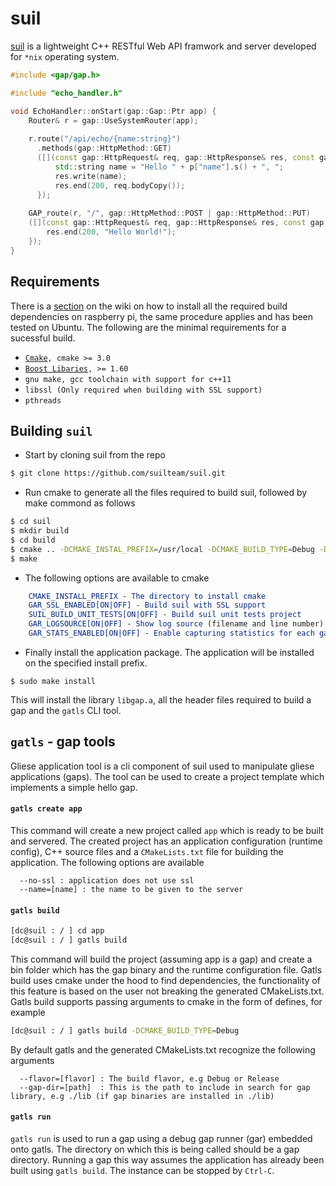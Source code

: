 # suil
[suil](https://github.com/suilteam/suil/wiki/suil) is a lightweight C++ RESTful Web API framwork and server developed for `*nix` operating system.

```C++
#include <gap/gap.h>

#include "echo_handler.h"

void EchoHandler::onStart(gap::Gap::Ptr app) {
    Router& r = gap::UseSystemRouter(app);
    
    r.route("/api/echo/{name:string}")
      .methods(gap::HttpMethod::GET)
      ([](const gap::HttpRequest& req, gap::HttpResponse& res, const gap::RouteParams& p) {
          std::string name = "Hello " + p["name"].s() + ", ";
          res.write(name);
          res.end(200, req.bodyCopy());
      });
      
    GAP_route(r, "/", gap::HttpMethod::POST | gap::HttpMethod::PUT)
    ([](const gap::HttpRequest& req, gap::HttpResponse& res, const gap::RouteParams& /*p*/) {
        res.end(200, "Hello World!");
    });
}
```

## Requirements
There is a [section](https://github.com/suilteam/suil/wiki/suil) on the wiki on how to install all the required build dependencies on raspberry pi, the same procedure applies and has been tested on Ubuntu. The following are the minimal requirements for a sucessful build.
* [`Cmake`](https://cmake.org/)`, cmake >= 3.0`
* [`Boost Libaries`](http://www.boost.org/doc/libs/)`, >= 1.60`
* `gnu make, gcc toolchain with support for c++11`
* `libssl (Only required when building with SSL support)`
* `pthreads`

## Building `suil`
* Start by cloning suil from the repo
```bash
$ git clone https://github.com/suilteam/suil.git
```

* Run cmake to generate all the files required to build suil, followed by make commond as follows
```bash
$ cd suil
$ mkdir build
$ cd build
$ cmake .. -DCMAKE_INSTAL_PREFIX=/usr/local -DCMAKE_BUILD_TYPE=Debug -DSUIL_BUILD_UNIT_TESTS=OFF
$ make
```

* The following options are available to cmake
```cmake
    CMAKE_INSTALL_PREFIX - The directory to install cmake
    GAR_SSL_ENABLED[ON|OFF] - Build suil with SSL support
    SUIL_BUILD_UNIT_TESTS[ON|OFF] - Build suil unit tests project
    GAR_LOGSOURCE[ON|OFF] - Show log source (filename and line number) in logs
    GAR_STATS_ENABLED[ON|OFF] - Enable capturing statistics for each gap running on GAR
```
* Finally install the application package. The application will be installed on the specified install prefix.
```
$ sudo make install
```
This will install the library `libgap.a`, all the header files required to build a gap and the `gatls` CLI tool.

## `gatls` - gap tools
Gliese application tool is a cli component of suil used to manipulate gliese applications (gaps). The tool can be used to create  a project template which implements a simple hello gap.

#### `gatls create app`

This command will create a new project called `app` which is ready to be built and servered. The created project has an application configuration (runtime config), C++ source files and a `CMakeLists.txt` file for building the application. The following options are available
```
  --no-ssl : application does not use ssl
  --name=[name] : the name to be given to the server
```

#### `gatls build`
```bash
[dc@suil : / ] cd app
[dc@suil : / ] gatls build
```
This command will build the project (assuming app is a gap) and create a bin folder which has the gap binary and the runtime configuration file. Gatls build uses cmake under the hood to find dependencies, the functionality of this feature is based on the user not breaking the generated CMakeLists.txt. Gatls build supports passing arguments to cmake in the form of defines, for example
```bash
[dc@suil : / ] gatls build -DCMAKE_BUILD_TYPE=Debug
```
By default gatls and the generated CMakeLists.txt recognize the following arguments
```
  --flavor=[flavor] : The build flavor, e.g Debug or Release
  --gap-dir=[path]  : This is the path to include in search for gap library, e.g ./lib (if gap binaries are installed in ./lib)
```

#### `gatls run`
`gatls run` is used to run a gap using a debug gap runner (gar) embedded onto gatls. The directory on which this is being called should be a gap directory. Running a gap this way assumes the application has already been built using `gatls build`. The instance can be stopped by `Ctrl-C`.
